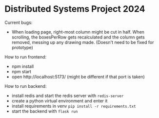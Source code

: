 # Distributed Systems Project 2024

Current bugs:
- When loading page, right-most column might be cut in half. When scrolling, the boxesPerRow gets recalculated and the column gets removed, messing up any drawing made. (Doesn't need to be fixed for prototype)

How to run frontend:
- npm install
- npm start
- open http://localhost:5173/ (might be different if that port is taken)

How to run backend:
- install redis and start the redis server with `redis-server`
- create a python virtual environment and enter it
- install requirements in venv `pip install -r requirements.txt`
- start the backend with `flask run`